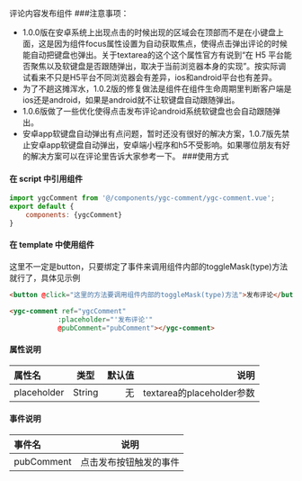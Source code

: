 评论内容发布组件
###注意事项：
- 1.0.0版在安卓系统上出现点击的时候出现的区域会在顶部而不是在小键盘上面，这是因为组件focus属性设置为自动获取焦点，使得点击弹出评论的时候能自动把键盘也弹出。关于textarea的这个这个属性官方有说到“在 H5 平台能否聚焦以及软键盘是否跟随弹出，取决于当前浏览器本身的实现”。按实际调试看来不只是H5平台不同浏览器会有差异，ios和android平台也有差异。
- 为了不趟这摊浑水，1.0.2版的修复做法是组件在组件生命周期里判断客户端是ios还是android，如果是android就不让软键盘自动跟随弹出。
- 1.0.6版做了一些优化使得点击发布评论android系统软键盘也会自动跟随弹出。
- 安卓app软键盘自动弹出有点问题，暂时还没有很好的解决方案，1.0.7版先禁止安卓app软键盘自动弹出，安卓端小程序和h5不受影响。如果哪位朋友有好的解决方案可以在评论里告诉大家参考一下。
###使用方式
#### 在 script 中引用组件
```javascript
import ygcComment from '@/components/ygc-comment/ygc-comment.vue';
export default {
    components: {ygcComment}
}
```
#### 在 template 中使用组件
这里不一定是button，只要绑定了事件来调用组件内部的toggleMask(type)方法就行了，具体见示例
```html
<button @click="这里的方法要调用组件内部的toggleMask(type)方法">发布评论</button>
```
```html
<ygc-comment ref="ygcComment" 
		    :placeholder="'发布评论'" 
			@pubComment="pubComment"></ygc-comment>
```
#### 属性说明

|属性名        | 类型    | 默认值 |   说明  |
| :------------ |:--------:| -------:|---------:|
| placeholder  |String | 无       |  textarea的placeholder参数|
#### 事件说明
|事件名     |   说明  |
| :------------ |:--------:|
|pubComment  | 点击发布按钮触发的事件|
